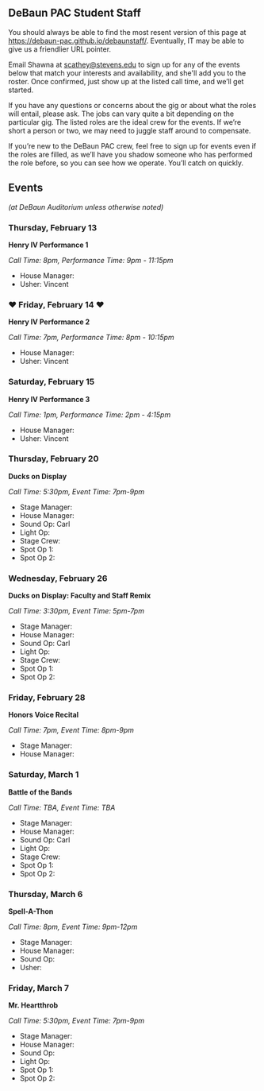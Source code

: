 ## DeBaun PAC Student Staff

You should always be able to find the most resent version of this page at <https://debaun-pac.github.io/debaunstaff/>. Eventually, IT may be able to give us a friendlier URL pointer.

Email Shawna at <scathey@stevens.edu>  to sign up for any of the events below that match your interests and availability, and she'll add you to the roster. Once confirmed, just show up at the listed call time, and we’ll get started.

If you have any questions or concerns about the gig or about what the roles will entail, please ask. The jobs can vary quite a bit depending on the particular gig. The listed roles are the ideal crew for the events. If we’re short a person or two, we may need to juggle staff around to compensate.

If you’re new to the DeBaun PAC crew, feel free to sign up for events even if the roles are filled, as we’ll have you shadow someone who has performed the role before, so you can see how we operate. You’ll catch on quickly.


## Events
*(at DeBaun Auditorium unless otherwise noted)*


### Thursday, February 13

**Henry IV Performance 1**

_Call Time: 8pm, Performance Time: 9pm - 11:15pm_

- House Manager: 
- Usher: Vincent

### ♥ Friday, February 14 ♥

**Henry IV Performance 2**

_Call Time: 7pm, Performance Time: 8pm - 10:15pm_

- House Manager: 
- Usher: Vincent

### Saturday, February 15

**Henry IV Performance 3**

_Call Time: 1pm, Performance Time: 2pm - 4:15pm_

- House Manager: 
- Usher: Vincent

### Thursday, February 20

**Ducks on Display**

_Call Time: 5:30pm, Event Time: 7pm-9pm_

- Stage Manager:
- House Manager:
- Sound Op: Carl
- Light Op:
- Stage Crew:
- Spot Op 1:
- Spot Op 2: 


### Wednesday, February 26

**Ducks on Display: Faculty and Staff Remix**

_Call Time: 3:30pm, Event Time: 5pm-7pm_

- Stage Manager:
- House Manager:
- Sound Op: Carl
- Light Op:
- Stage Crew:
- Spot Op 1:
- Spot Op 2: 


### Friday, February 28

**Honors Voice Recital**

_Call Time: 7pm, Event Time: 8pm-9pm_

- Stage Manager:
- House Manager: 


### Saturday, March 1

**Battle of the Bands**

_Call Time: TBA, Event Time: TBA_

- Stage Manager:
- House Manager:
- Sound Op: Carl
- Light Op:
- Stage Crew:
- Spot Op 1:
- Spot Op 2: 


### Thursday, March 6

**Spell-A-Thon**

_Call Time: 8pm, Event Time: 9pm-12pm_

- Stage Manager:
- House Manager:
- Sound Op:
- Usher:

### Friday, March 7

**Mr. Heartthrob**

_Call Time: 5:30pm, Event Time: 7pm-9pm_

- Stage Manager:
- House Manager:
- Sound Op:
- Light Op:
- Spot Op 1:
- Spot Op 2: 

